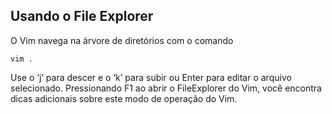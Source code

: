 Usando o File Explorer
-----------------------------

O Vim navega na árvore de diretórios com o comando
```
vim .
```
Use o ‘j’ para descer e o ‘k’ para subir ou
Enter para editar o arquivo selecionado. Pressionando
F1 ao abrir o FileExplorer do Vim, você encontra dicas
adicionais sobre este modo de operação do Vim.
